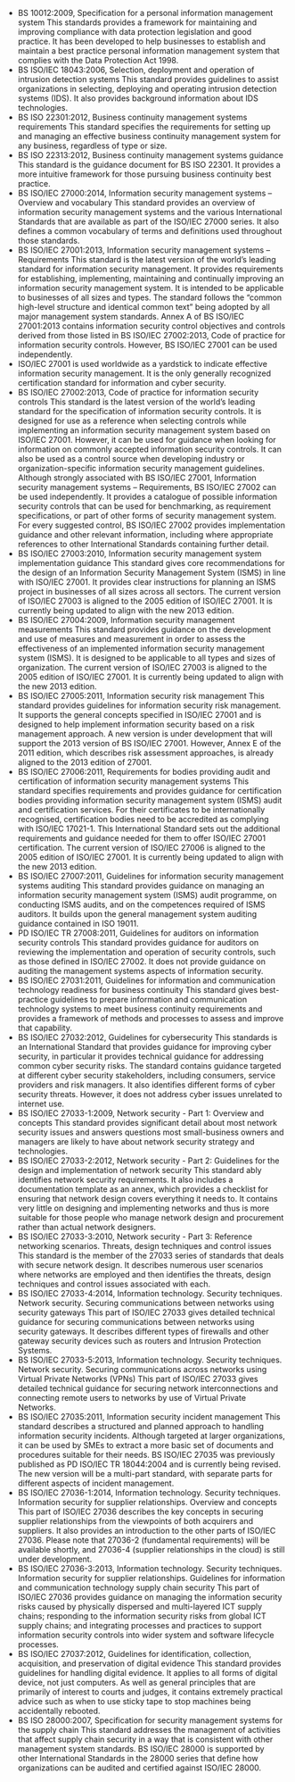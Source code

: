 - BS 10012:2009, Specification for a personal information management system	This standards provides a framework for maintaining and improving compliance with data protection legislation and good practice. It has been developed to help businesses to establish and maintain a best practice personal information management system that complies with the Data Protection Act 1998.
- BS ISO/IEC 18043:2006, Selection, deployment and operation of intrusion detection systems	This standard provides guidelines to assist organizations in selecting, deploying and operating intrusion detection systems (IDS). It also provides background information about IDS technologies.
- BS ISO 22301:2012, Business continuity management systems requirements	This standard specifies the requirements for setting up and managing an effective business continuity management system for any business, regardless of type or size.
- BS ISO 22313:2012, Business continuity management systems guidance	This standard is the guidance document for BS ISO 22301. It provides a more intuitive framework for those pursuing business continuity best practice.
- BS ISO/IEC 27000:2014, Information security management systems – Overview and vocabulary	This standard provides an overview of information security management systems and the various International Standards that are available as part of the ISO/IEC 27000 series. It also defines a common vocabulary of terms and definitions used throughout those standards.
- BS ISO/IEC 27001:2013, Information security management systems – Requirements	This standard is the latest version of the world’s leading standard for information security management. It provides requirements for establishing, implementing, maintaining and continually improving an information security management system. It is intended to be applicable to businesses of all sizes and types. The standard follows the “common high-level structure and identical common text” being adopted by all major management system standards. Annex A of BS ISO/IEC 27001:2013 contains information security control objectives and controls derived from those listed in BS ISO/IEC 27002:2013, Code of practice for information security controls. However, BS ISO/IEC 27001 can be used independently.
- ISO/IEC 27001 is used worldwide as a yardstick to indicate effective information security management. It is the only generally recognized certification standard for information and cyber security.
- BS ISO/IEC 27002:2013, Code of practice for information security controls	This standard is the latest version of the world’s leading standard for the specification of information security controls. It is designed for use as a reference when selecting controls while implementing an information security management system based on ISO/IEC 27001. However, it can be used for guidance when looking for information on commonly accepted information security controls. It can also be used as a control source when developing industry or organization-specific information security management guidelines. Although strongly associated with BS ISO/IEC 27001, Information security management systems – Requirements, BS ISO/IEC 27002 can be used independently. It provides a catalogue of possible information security controls that can be used for benchmarking, as requirement specifications, or part of other forms of security management system. For every suggested control, BS ISO/IEC 27002 provides implementation guidance and other relevant information, including where appropriate references to other International Standards containing further detail.
- BS ISO/IEC 27003:2010, Information security management system implementation guidance	This standard gives core recommendations for the design of an Information Security Management System (ISMS) in line with ISO/IEC 27001. It provides clear instructions for planning an ISMS project in businesses of all sizes across all sectors. The current version of ISO/IEC 27003 is aligned to the 2005 edition of ISO/IEC 27001. It is currently being updated to align with the new 2013 edition.
- BS ISO/IEC 27004:2009, Information security management measurements	This standard provides guidance on the development and use of measures and measurement in order to assess the effectiveness of an implemented information security management system (ISMS). It is designed to be applicable to all types and sizes of organization. The current version of ISO/IEC 27003 is aligned to the 2005 edition of ISO/IEC 27001. It is currently being updated to align with the new 2013 edition.
- BS ISO/IEC 27005:2011, Information security risk management	This standard provides guidelines for information security risk management. It supports the general concepts specified in ISO/IEC 27001 and is designed to help implement information security based on a risk management approach. A new version is under development that will support the 2013 version of BS ISO/IEC 27001. However, Annex E of the 2011 edition, which describes risk assessment approaches, is already aligned to the 2013 edition of 27001.
- BS ISO/IEC 27006:2011, Requirements for bodies providing audit and certification of information security management systems	This standard specifies requirements and provides guidance for certification bodies providing information security management system (ISMS) audit and certification services. For their certificates to be internationally recognised, certification bodies need to be accredited as complying with ISO/IEC 17021-1. This International Standard sets out the additional requirements and guidance needed for them to offer ISO/IEC 27001 certification. The current version of ISO/IEC 27006 is aligned to the 2005 edition of ISO/IEC 27001. It is currently being updated to align with the new 2013 edition.
- BS ISO/IEC 27007:2011, Guidelines for information security management systems auditing	This standard provides guidance on managing an information security management system (ISMS) audit programme, on conducting ISMS audits, and on the competences required of ISMS auditors. It builds upon the general management system auditing guidance contained in ISO 19011.
- PD ISO/IEC TR 27008:2011, Guidelines for auditors on information security controls	This standard provides guidance for auditors on reviewing the implementation and operation of security controls, such as those defined in ISO/IEC 27002. It does not provide guidance on auditing the management systems aspects of information security.
- BS ISO/IEC 27031:2011, Guidelines for information and communication technology readiness for business continuity	This standard gives best-practice guidelines to prepare information and communication technology systems to meet business continuity requirements and provides a framework of methods and processes to assess and improve that capability.
- BS ISO/IEC 27032:2012, Guidelines for cybersecurity	This standards is an International Standard that provides guidance for improving cyber security, in particular it provides technical guidance for addressing common cyber security risks. The standard contains guidance targeted at different cyber security stakeholders, including consumers, service providers and risk managers. It also identifies different forms of cyber security threats. However, it does not address cyber issues unrelated to internet use.
- BS ISO/IEC 27033-1:2009, Network security - Part 1: Overview and concepts	This standard provides significant detail about most network security issues and answers questions most small-business owners and managers are likely to have about network security strategy and technologies.
- BS ISO/IEC 27033-2:2012, Network security - Part 2: Guidelines for the design and implementation of network security	This standard ably identifies network security requirements. It also includes a documentation template as an annex, which provides a checklist for ensuring that network design covers everything it needs to. It contains very little on designing and implementing networks and thus is more suitable for those people who manage network design and procurement rather than actual network designers.
- BS ISO/IEC 27033-3:2010, Network security - Part 3: Reference networking scenarios. Threats, design techniques and control issues	This standard is the member of the 27033 series of standards that deals with secure network design. It describes numerous user scenarios where networks are employed and then identifies the threats, design techniques and control issues associated with each.
- BS ISO/IEC 27033-4:2014, Information technology. Security techniques. Network security. Securing communications between networks using security gateways	This part of ISO/IEC 27033 gives detailed technical guidance for securing communications between networks using security gateways. It describes different types of firewalls and other gateway security devices such as routers and Intrusion Protection Systems.
- BS ISO/IEC 27033-5:2013, Information technology. Security techniques. Network security. Securing communications across networks using Virtual Private Networks (VPNs)	This part of ISO/IEC 27033 gives detailed technical guidance for securing network interconnections and connecting remote users to networks by use of Virtual Private Networks.
- BS ISO/IEC 27035:2011, Information security incident management	This standard describes a structured and planned approach to handling information security incidents. Although targeted at larger organizations, it can be used by SMEs to extract a more basic set of documents and procedures suitable for their needs. BS ISO/IEC 27035 was previously published as PD ISO/IEC TR 18044:2004 and is currently being revised. The new version will be a multi-part standard, with separate parts for different aspects of incident management.
- BS ISO/IEC 27036-1:2014, Information technology. Security techniques. Information security for supplier relationships. Overview and concepts	This part of ISO/IEC 27036 describes the key concepts in securing supplier relationships from the viewpoints of both acquirers and suppliers. It also provides an introduction to the other parts of ISO/IEC 27036. Please note that 27036-2 (fundamental requirements) will be available shortly, and 27036-4 (supplier relationships in the cloud) is still under development.
- BS ISO/IEC 27036-3:2013, Information technology. Security techniques. Information security for supplier relationships. Guidelines for information and communication technology supply chain security	This part of ISO/IEC 27036 provides guidance on managing the information security risks caused by physically dispersed and multi-layered ICT supply chains; responding to the information security risks from global ICT supply chains; and integrating processes and practices to support information security controls into wider system and software lifecycle processes.
- BS ISO/IEC 27037:2012, Guidelines for identification, collection, acquisition, and preservation of digital evidence	This standard provides guidelines for handling digital evidence. It applies to all forms of digital device, not just computers. As well as general principles that are primarily of interest to courts and judges, it contains extremely practical advice such as when to use sticky tape to stop machines being accidentally rebooted.
- BS ISO 28000:2007, Specification for security management systems for the supply chain	This standard addresses the management of activities that affect supply chain security in a way that is consistent with other management system standards. BS ISO/IEC 28000 is supported by other International Standards in the 28000 series that define how organizations can be audited and certified against ISO/IEC 28000.
